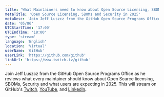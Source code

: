 ```yaml
---
title: 'What Maintainers need to know about Open Source Licensing, SBOMs and Security'
metaTitle: 'Open Source Licensing, SBOMs and Security in 2025'
metaDesc: 'Join Jeff Luszcz from the GitHub Open Source Programs Office as he reviews what every maintainer should know about Open Source licensing, SBOMs, Security and what users are expecting in 2025.'
date: '05/06'
UTCStartTime: '17:00'
UTCEndTime: '18:00'
type: 'stream'
language: 'English'
location: 'Virtual'
userName: 'GitHub'
userLink: 'https://github.com/github'
linkUrl: 'https://www.twitch.tv/github'
---
```


Join Jeff Luszcz from the GitHub Open Source Programs Office as he reviews what every maintainer should know about Open Source licensing, SBOMs, Security and what users are expecting in 2025.
This will stream on GitHub's [Twitch](https://www.twitch.tv/github), [YouTube](https://www.youtube.com), and [LinkedIn](https://www.linkedin.com/company/github).
